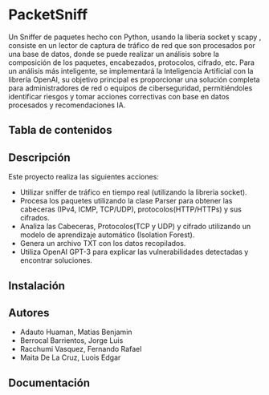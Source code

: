 # PacketSniff
Un Sniffer de paquetes hecho con Python, usando la libería socket y scapy , consiste en un lector de captura de tráfico de red que son procesados por una base de datos, donde se puede realizar un análisis sobre la composición de los paquetes, encabezados, protocolos, cifrado, etc. Para un análisis más inteligente, se implementará la Inteligencia Artificial con la librería OpenAI, su objetivo principal es proporcionar una solución completa para administradores de red o equipos de ciberseguridad, permitiéndoles identificar riesgos y tomar acciones correctivas con base en datos procesados y recomendaciones IA.

## Tabla de contenidos
## Descripción
Este proyecto realiza las siguientes acciones:

- Utilizar sniffer de tráfico en tiempo real (utilizando la libreria socket).
- Procesa los paquetes utilizando la clase Parser para obtener las cabeceras (IPv4, ICMP, TCP/UDP), protocolos(HTTP/HTTPs) y sus cifrados.
- Analiza las Cabeceras, Protocolos(TCP y UDP) y cifrado utilizando un modelo de aprendizaje automático (Isolation Forest).
- Genera un archivo TXT con los datos recopilados.
- Utiliza OpenAI GPT-3 para explicar las vulnerabilidades detectadas y encontrar soluciones.
## Instalación


## Autores
- Adauto Huaman, Matias Benjamin
- Berrocal Barrientos, Jorge Luis
- Racchumi Vasquez, Fernando Rafael
- Maita De La Cruz, Luois Edgar

## Documentación
